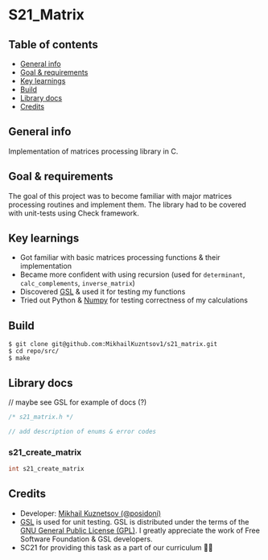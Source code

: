 # S21_Matrix

## Table of contents
* [General info](https://github.com/MikhailKuzntsov1/s21_matrix/tree/main#general-info)
* [Goal & requirements](https://github.com/MikhailKuzntsov1/s21_matrix/tree/main#goal--requirements)
* [Key learnings](https://github.com/MikhailKuzntsov1/s21_matrix/tree/main#key-learnings)
* [Build](https://github.com/MikhailKuzntsov1/s21_matrix/tree/main#build)
* [Library docs](https://github.com/MikhailKuzntsov1/s21_matrix/tree/main#library-docs)
* [Credits](https://github.com/MikhailKuzntsov1/s21_matrix/tree/main#credits)

## General info 

Implementation of matrices processing library in C. 

## Goal & requirements

The goal of this project was to become familiar with major matrices processing routines and
implement them. The library had to be covered with unit-tests using Check framework.

## Key learnings
- Got familiar with basic matrices processing functions & their implementation
- Became more confident with using recursion (used for `determinant`, `calc_complements`, `inverse_matrix`)
- Discovered [GSL](https://www.gnu.org/software/gsl/) & used it for testing my functions
- Tried out Python & [Numpy](https://github.com/numpy/numpy) for testing correctness of my calculations

## Build

```
$ git clone git@github.com:MikhailKuzntsov1/s21_matrix.git
$ cd repo/src/
$ make
```

## Library docs

// maybe see GSL for example of docs (?)

``` c
/* s21_matrix.h */

// add description of enums & error codes 

```

### s21_create_matrix

``` c
int s21_create_matrix

```

<!-- write docs to my functions -->

## Credits
- Developer: [Mikhail Kuznetsov (@posidoni)](https://github.com/MikhailKuzntsov1)
- [GSL](https://www.gnu.org/software/gsl/) is used for unit testing. GSL is distributed under the terms of the [GNU General Public License (GPL)](https://www.gnu.org/licenses/gpl-3.0.html).
I greatly appreciate the work of Free Software Foundation & GSL developers.
- SC21 for providing this task as a part of our curriculum 🙂💚
